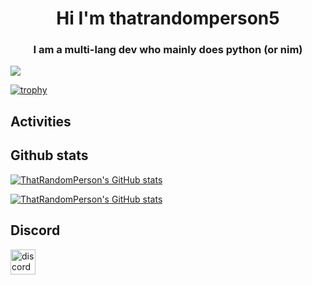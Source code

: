 <h1 align="center">Hi I'm thatrandomperson5</h1>
<h3 align="center">I am a multi-lang dev who mainly does python (or nim)</h3>


![](https://komarev.com/ghpvc/?username=thatrandomperson5)

[![trophy](https://github-profile-trophy.vercel.app/?username=thatrandomperson5)](https://github.com/ryo-ma/github-profile-trophy)

## Activities

## Github stats

[![ThatRandomPerson's GitHub stats](https://github-readme-stats.vercel.app/api/top-langs?username=thatrandomperson5&show_icons=true&theme=radical&layout=compact)](https://github.com/anuraghazra/github-readme-stats)

[![ThatRandomPerson's GitHub stats](https://github-readme-stats.vercel.app/api?username=thatrandomperson5&show_icons=true&theme=radical)](https://github.com/anuraghazra/github-readme-stats)

## Discord

<a href='https://discord.gg/Ja5CvWgmdc'><img height='40' alt='discord-profile' src='https://Md-embed-site.dragonhunter1.repl.co/api/v2/frozen?tg=not%20logged%20in&hash=4644'></a>



